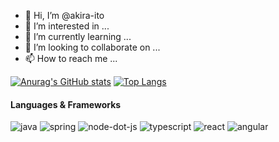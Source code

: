 - 👋 Hi, I’m @akira-ito
- 👀 I’m interested in ...
- 🌱 I’m currently learning ...
- 💞️ I’m looking to collaborate on ...
- 📫 How to reach me ...

<!---
akira-ito/akira-ito is a ✨ special ✨ repository because its `README.md` (this file) appears on your GitHub profile.
You can click the Preview link to take a look at your changes.
--->
[![Anurag's GitHub stats](https://github-readme-stats.vercel.app/api?username=akira-ito&count_private=true&theme=vue&show_icons=true)](https://github.com/akira-ito/akira-ito)
[![Top Langs](https://github-readme-stats.vercel.app/api/top-langs/?username=akira-ito&layout=compact&theme=vue&langs_count=8)](https://github.com/akira-ito/akira-ito)


#### Languages & Frameworks
![java](https://user-images.githubusercontent.com/5279421/117180889-0b910b80-adab-11eb-8cc5-4d3235e15a60.png)
![spring](https://user-images.githubusercontent.com/5279421/117180946-1b105480-adab-11eb-8fb5-e38ae615cbcd.png)
![node-dot-js](https://user-images.githubusercontent.com/5279421/117181022-2ebbbb00-adab-11eb-93c7-ff4b4081932a.png)
![typescript](https://user-images.githubusercontent.com/5279421/117181062-3a0ee680-adab-11eb-986e-115a73f2653c.png)
![react](https://user-images.githubusercontent.com/5279421/117181316-793d3780-adab-11eb-8fc5-c29c3e813195.png)
![angular](https://user-images.githubusercontent.com/5279421/117181326-7a6e6480-adab-11eb-8f77-3b1338e82b72.png)
